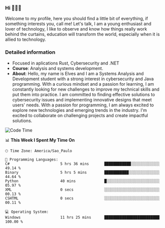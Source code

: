 


### Hi 🙋🏽‍♂️

Welcome to my profile, here you should find a little bit of everything, if something interests you, call me! Let's talk,
I am a young enthusiast and lover of technology, I like to observe and know how things really work behind the curtains, 
education will transform the world, especially when it is allied to technology.

### Detailed information
* Focused in aplications Rust, Cybersecurity and .NET
* **Course**: Analysis and systems development.
* **About**: Hello, my name is Elves and I am a Systems Analysis and Development student with a strong interest in cybersecurity and Java programming. With a curious mindset and a passion for learning, I am constantly looking for new challenges to improve my technical skills and put them into practice. I am committed to finding effective solutions to cybersecurity issues and implementing innovative designs that meet users' needs. With a passion for programming, I am always excited to explore new technologies and emerging trends in the industry. I'm excited to collaborate on challenging projects and create impactful solutions.

<!--START_SECTION:waka-->
![Code Time](http://img.shields.io/badge/Code%20Time-285%20hrs%2017%20mins-blue)

📊 **This Week I Spent My Time On** 

```text
🕑︎ Time Zone: America/Sao_Paulo

💬 Programming Languages: 
C#                       5 hrs 36 mins       ████████████░░░░░░░░░░░░░   49.14 % 
Binary                   5 hrs 5 mins        ███████████░░░░░░░░░░░░░░   44.64 % 
Python                   40 mins             █░░░░░░░░░░░░░░░░░░░░░░░░   05.97 % 
XML                      0 secs              ░░░░░░░░░░░░░░░░░░░░░░░░░   00.13 % 
CSHTML                   0 secs              ░░░░░░░░░░░░░░░░░░░░░░░░░   00.11 % 

💻 Operating System: 
Windows                  11 hrs 25 mins      █████████████████████████   100.00 % 
```


<!--END_SECTION:waka-->


